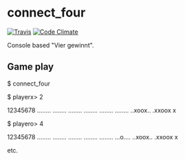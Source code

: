 [travis]: https://travis-ci.org/renao/connect_four
[travis-badge]: https://img.shields.io/travis/renao/connect_four.svg?branch=master

# connect_four

[![Travis][travis-badge]][travis]
[![Code Climate](https://codeclimate.com/github/renao/connect_four/badges/gpa.svg)](https://codeclimate.com/github/renao/connect_four)

Console based "Vier gewinnt".

## Game play

 $ connect_four

$ playerx> 2

 12345678
 ........
 ........
 ........
 ........
 ........
 ........
 ..xoox..
 .xxoox x


$ playero> 4

 12345678
 ........
 ........
 ........
 ........
 ........
 ...o....
 ..xoox..
 .xxoox x
 
etc.
